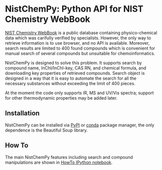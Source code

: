# NistChemPy: Python API for NIST Chemistry WebBook

[NIST Chemistry WebBook](https://webbook.nist.gov/) is a public database containing physico-chemical data which was carifully verified by specialists. However, the only way to retrieve information is to use browser, and no API is available. Moreover, search results are limited to 400 found compounds which is convenient for manual search of several compounds but unsuitable for chemoinformatics.

NistChemPy is designed to solve this problem. It supports search by compound name, InChI/InChI-key, CAS RN, and chemical formula, and downloading key properties of retrieved compounds. Search object is designed in a way that it is easy to automate the search for all the necessary substances without exceeding the limit of 400 pieces.

At the moment the code only supports IR, MS and UV/Vis spectra; support for other thermodynamic properties may be added later.

## Installation

NistChemPy can be installed via [PyPI]() or [conda]() package manager, the only dependence is the Beautiful Soup library.

## How To

The main NistChemPy features including search and compound manipulations are shown in [HowTo IPython notebook](HowTo.ipynb).
